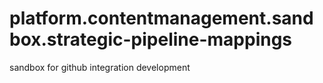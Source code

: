 # platform.contentmanagement.sandbox.strategic-pipeline-mappings
sandbox for github integration development
